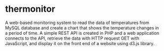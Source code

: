 # thermonitor
A web-based monitoring system to read the data of temperatures from MySQL database and create a chart that shows the temperature changes in a period of time. A simple REST API is created in PHP and a web application connects to the API, retrieve 
the data with HTTP request GET with JavaScript, and display it on the front end of a website using d3.js library.
